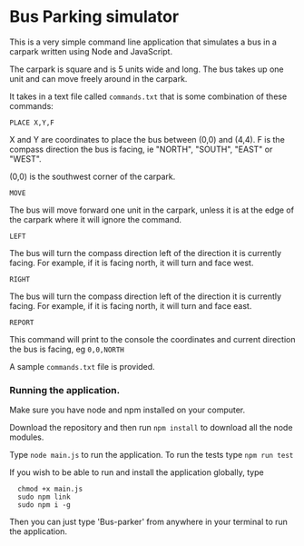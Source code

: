 # Bus Parking simulator

This is a very simple command line application that simulates a bus in a carpark written using Node and JavaScript.

The carpark is square and is 5 units wide and long. The bus takes up one unit and can move freely around in the carpark.

It takes in a text file called `commands.txt` that is some combination of these commands:

`PLACE X,Y,F`

X and Y are coordinates to place the bus between (0,0) and (4,4). F is the compass direction the bus is facing, ie "NORTH", "SOUTH", "EAST" or "WEST".

(0,0) is the southwest corner of the carpark.

`MOVE`

The bus will move forward one unit in the carpark, unless it is at the edge of the carpark where it will ignore the command.

`LEFT`

The bus will turn the compass direction left of the direction it is currently facing. For example, if it is facing north, it will turn and face west.

`RIGHT`

The bus will turn the compass direction left of the direction it is currently facing. For example, if it is facing north, it will turn and face east.

`REPORT`

This command will print to the console the coordinates and current direction the bus is facing, eg `0,0,NORTH`

A sample `commands.txt` file is provided.

### Running the application.

Make sure you have node and npm installed on your computer.

Download the repository and then run `npm install` to download all the node modules.

Type `node main.js` to run the application.
To run the tests type `npm run test`

If you wish to be able to run and install the application globally, type
```
  chmod +x main.js
  sudo npm link
  sudo npm i -g
```

Then you can just type 'Bus-parker' from anywhere in your terminal to run the application.
